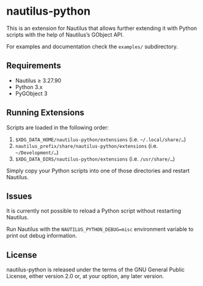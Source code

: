 # nautilus-python

This is an extension for Nautilus that allows further extending it with Python scripts with the help of Nautilus’s GObject API.

For examples and documentation check the `examples/` subdirectory.

## Requirements

- Nautilus ≥ 3.27.90
- Python 3.x
- PyGObject 3

## Running Extensions

Scripts are loaded in the following order:

 1. `$XDG_DATA_HOME/nautilus-python/extensions` (i.e. `~/.local/share/…`)
 2. `nautilus_prefix/share/nautilus-python/extensions` (i.e. `~/Development/…`)
 3. `$XDG_DATA_DIRS/nautilus-python/extensions` (i.e. `/usr/share/…`)

Simply copy your Python scripts into one of those directories and restart Nautilus.

## Issues

It is currently not possible to reload a Python script without restarting Nautilus.

Run Nautilus with the `NAUTILUS_PYTHON_DEBUG=misc` environment variable to print out debug information.

## License

nautilus-python is released under the terms of the GNU General Public License, either version 2.0 or, at your option, any later version.

